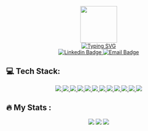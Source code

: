 


<div id="header" align="center">
  <img src="https://media.giphy.com/media/v1.Y2lkPTc5MGI3NjExMmI5Y2YzYjlkODRmMTVlYmQ2NjY0YjA1YmE3ODkwOWJiNmFlZDYwYSZjdD1z/3iyKHMIKg5VWG6qHUm/giphy.gif" width="100"/>
</div>



<div align="center"> 
  <a href="https://git.io/typing-svg"><img src="https://readme-typing-svg.demolab.com?font=Fira+Code&weight=600&duration=3000&pause=500&color=5EB4F7&center=true&vCenter=true&width=435&lines=HI%2C+MY+NAME+is+Danang+Eka+Saputra;Welcome+:D" alt="Typing SVG" /></a>
</div>


<div id="badges" align="center">
  
   <a href="https://www.linkedin.com/in/danangekasaputra">
  <img src="https://img.shields.io/static/v1?style=for-the-badge&message=LinkedIn&color=0A66C2&logo=linkedin&logoColor=FFFFFF&label=" alt="Linkedin Badge"/>
  </a>
  <a href="mailto: danangekasaputra@outlook.com">
  <img src="https://img.shields.io/static/v1?style=for-the-badge&message=Email&color=EC1346&logo=Gmail&logoColor=FFFFFF&label=" alt="Email Badge"/>
  </a>
  
</div>
<div align="center">
<img src="https://komarev.com/ghpvc/?username=deinf&style=flat-square&color=red" alt=""/>
</div>

## :computer: Tech Stack:

<div id="tech" align="center">
  <a href="">
    <img src="https://img.shields.io/static/v1?style=for-the-badge&message=Kotlin&color=7F52FF&logo=Kotlin&logoColor=FFFFFF&label="/>
  </a>
   <a href="">
    <img src="https://img.shields.io/badge/-java-orange?style=for-the-badge&logo=&logoColor=white"/>
  </a>
    <a href="">
    <img src="https://img.shields.io/static/v1?style=for-the-badge&message=Flutter&color=02569B&logo=Flutter&logoColor=FFFFFF&label="/>
  </a>
  
  <a href="">
    <img src="https://img.shields.io/static/v1?style=for-the-badge&message=React&color=222222&logo=React&logoColor=61DAFB&label="/>
  </a>
   <a href="">
    <img src="https://img.shields.io/static/v1?style=for-the-badge&message=Yarn&color=2C8EBB&logo=Yarn&logoColor=FFFFFF&label="/>
  </a>
    <a href="">
    <img src="https://img.shields.io/static/v1?style=for-the-badge&message=npm&color=CB3837&logo=npm&logoColor=FFFFFF&label="/>
  </a>
    <a href="">
    <img src="https://img.shields.io/static/v1?style=for-the-badge&message=Figma&color=F24E1E&logo=Figma&logoColor=FFFFFF&label="/>
  </a>
  <a href="">
    <img src="https://img.shields.io/static/v1?style=for-the-badge&message=Sourcetree&color=0052CC&logo=Sourcetree&logoColor=FFFFFF&label="/>
  </a>
  <a href="">
    <img src="https://img.shields.io/static/v1?style=for-the-badge&message=Bitbucket&color=0052CC&logo=Bitbucket&logoColor=FFFFFF&label="/>
  </a>
    <a href="">
    <img src="https://img.shields.io/static/v1?style=for-the-badge&message=MySQL&color=4479A1&logo=MySQL&logoColor=FFFFFF&label="/>
  </a>
  <a href="">
    <img src="https://img.shields.io/static/v1?style=for-the-badge&message=Tailwind+CSS&color=222222&logo=Tailwind+CSS&logoColor=06B6D4&label="/>
  </a>
  
   <a href="">
    <img src="https://img.shields.io/static/v1?style=for-the-badge&message=Firebase&color=222222&logo=Firebase&logoColor=FFCA28&label="/>
  </a>
  
</div>

## :fire: My Stats :

<div id="stats" align="center">
<img src="https://github-readme-stats.vercel.app/api?username=deinf&show_icons=true&theme=dark&background=000000"/>
<img src="http://github-readme-streak-stats.herokuapp.com?user=deinf&theme=dark&background=000000"/>
<img src="https://github-readme-stats.vercel.app/api/top-langs/?username=deinf&theme=dark&background=000000&langs_count=6)](https://github.com/anuraghazra/github-readme-stats"></img>
</div>

